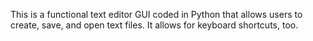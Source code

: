 This is a functional text editor GUI coded in Python that allows users to create, save, and open text files. It allows for keyboard shortcuts, too.
